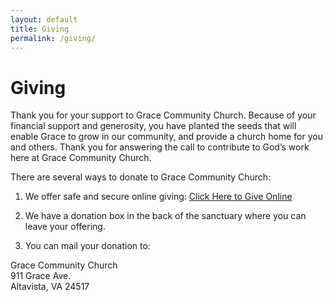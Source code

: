 ```yaml
---
layout: default
title: Giving
permalink: /giving/
---
```


# Giving
Thank you for your support to Grace Community Church. Because of your financial support and generosity, you have planted the seeds that will enable Grace to grow in our community, and provide a church home for you and others. Thank you for answering the call to contribute to God’s work here at Grace Community Church.

There are several ways to donate to Grace Community Church:

1. We offer safe and secure online giving: 
    [Click Here to Give Online](https://www.easytithe.com/dl/?uid=grac911197)

2. We have a donation box in the back of the sanctuary where you can leave your offering.

3. You can mail your donation to:

  Grace Community Church  
  911 Grace Ave.  
  Altavista, VA  24517
